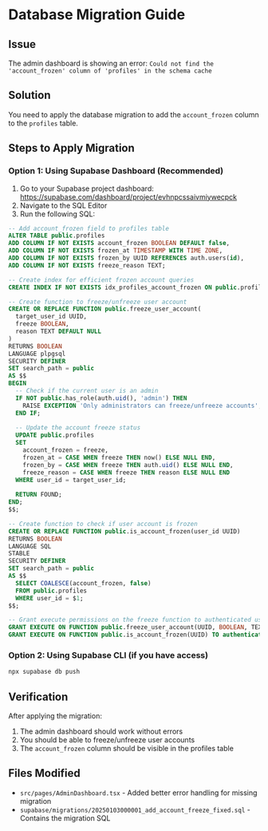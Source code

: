 # Database Migration Guide

## Issue
The admin dashboard is showing an error: `Could not find the 'account_frozen' column of 'profiles' in the schema cache`

## Solution
You need to apply the database migration to add the `account_frozen` column to the `profiles` table.

## Steps to Apply Migration

### Option 1: Using Supabase Dashboard (Recommended)
1. Go to your Supabase project dashboard: https://supabase.com/dashboard/project/evhnpcssaivmiywecpck
2. Navigate to the SQL Editor
3. Run the following SQL:

```sql
-- Add account_frozen field to profiles table
ALTER TABLE public.profiles 
ADD COLUMN IF NOT EXISTS account_frozen BOOLEAN DEFAULT false,
ADD COLUMN IF NOT EXISTS frozen_at TIMESTAMP WITH TIME ZONE,
ADD COLUMN IF NOT EXISTS frozen_by UUID REFERENCES auth.users(id),
ADD COLUMN IF NOT EXISTS freeze_reason TEXT;

-- Create index for efficient frozen account queries
CREATE INDEX IF NOT EXISTS idx_profiles_account_frozen ON public.profiles(account_frozen);

-- Create function to freeze/unfreeze user account
CREATE OR REPLACE FUNCTION public.freeze_user_account(
  target_user_id UUID,
  freeze BOOLEAN,
  reason TEXT DEFAULT NULL
)
RETURNS BOOLEAN
LANGUAGE plpgsql
SECURITY DEFINER
SET search_path = public
AS $$
BEGIN
  -- Check if the current user is an admin
  IF NOT public.has_role(auth.uid(), 'admin') THEN
    RAISE EXCEPTION 'Only administrators can freeze/unfreeze accounts';
  END IF;
  
  -- Update the account freeze status
  UPDATE public.profiles 
  SET 
    account_frozen = freeze,
    frozen_at = CASE WHEN freeze THEN now() ELSE NULL END,
    frozen_by = CASE WHEN freeze THEN auth.uid() ELSE NULL END,
    freeze_reason = CASE WHEN freeze THEN reason ELSE NULL END
  WHERE user_id = target_user_id;
  
  RETURN FOUND;
END;
$$;

-- Create function to check if user account is frozen
CREATE OR REPLACE FUNCTION public.is_account_frozen(user_id UUID)
RETURNS BOOLEAN
LANGUAGE SQL
STABLE
SECURITY DEFINER
SET search_path = public
AS $$
  SELECT COALESCE(account_frozen, false) 
  FROM public.profiles 
  WHERE user_id = $1;
$$;

-- Grant execute permissions on the freeze function to authenticated users
GRANT EXECUTE ON FUNCTION public.freeze_user_account(UUID, BOOLEAN, TEXT) TO authenticated;
GRANT EXECUTE ON FUNCTION public.is_account_frozen(UUID) TO authenticated;
```

### Option 2: Using Supabase CLI (if you have access)
```bash
npx supabase db push
```

## Verification
After applying the migration:
1. The admin dashboard should work without errors
2. You should be able to freeze/unfreeze user accounts
3. The `account_frozen` column should be visible in the profiles table

## Files Modified
- `src/pages/AdminDashboard.tsx` - Added better error handling for missing migration
- `supabase/migrations/20250103000001_add_account_freeze_fixed.sql` - Contains the migration SQL
